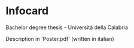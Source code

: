 # Infocard
Bachelor degree thesis - Università della Calabria

Description in 'Poster.pdf' (written in italian)
